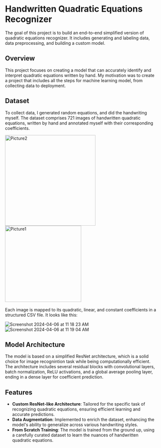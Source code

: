 # Handwritten Quadratic Equations Recognizer

The goal of this project is to build an end-to-end simplified version of quadratic equations recognizer. It includes generating and labeling data, data preprocessing, and building a custom model.

## Overview

This project focuses on creating a model that can accurately identify and interpret quadratic equations written by hand.
My motivation was to create a project that includes all the steps for machine learning model, from collecting data to deployment.

## Dataset
To collect data, I generated random equations, and did the handwriting myself. The dataset comprises 721 images of handwritten quadratic equations, written by hand and annotated myself with their corresponding coefficients.

<img width="298" alt="Picture2" src="https://github.com/oleksnikolenko/quadratic_equation_classifier/assets/48183074/75e5b4cb-07aa-4495-b11f-c9706ca8586d">
<img width="251" alt="Picture1" src="https://github.com/oleksnikolenko/quadratic_equation_classifier/assets/48183074/9827e5dc-4e53-4b88-85d5-75d444cc4c0a">
<br/><br/>
Each image is mapped to its quadratic, linear, and constant coefficients in a structured CSV file. It looks like this:

![Screenshot 2024-04-06 at 11 18 23 AM](https://github.com/oleksnikolenko/quadratic_equation_classifier/assets/48183074/c43c6a1c-86ad-45f6-b1c2-4d9a1b4d7f08)
![Screenshot 2024-04-06 at 11 19 04 AM](https://github.com/oleksnikolenko/quadratic_equation_classifier/assets/48183074/c4b68f9e-1b74-443a-9df0-44288aa56cd7)


## Model Architecture

The model is based on a simplified ResNet architecture, which is a solid choice for image recognintion task while being computationally efficient. The architecture includes several residual blocks with convolutional layers, batch normalization, ReLU activations, and a global average pooling layer, ending in a dense layer for coefficient prediction.

## Features

- **Custom ResNet-like Architecture**: Tailored for the specific task of recognizing quadratic equations, ensuring efficient learning and accurate predictions.
- **Data Augmentation**: Implemented to enrich the dataset, enhancing the model's ability to generalize across various handwriting styles.
- **From Scratch Training**: The model is trained from the ground up, using a carefully curated dataset to learn the nuances of handwritten quadratic equations.
